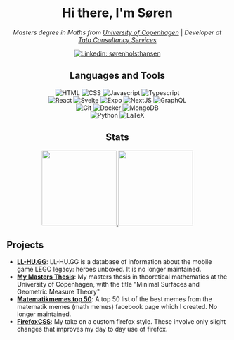 <div align="center">
<h1> Hi there, I'm Søren</h1>

<p><em>Masters degree in Maths from <a href="https://www.ku.dk/english/">University of Copenhagen</a></em> | <em>Developer at <a href="https://www.tcs.com/">Tata Consultancy Services</a></em></p>


[![Linkedin: sørenholsthansen](https://img.shields.io/badge/-Søren_Holst_Hansen-blue?style=for-the-badge&logo=Linkedin&logoColor=white&link=https://www.linkedin.com/in/søren-holst-hansen/)](https://www.linkedin.com/in/søren-holst-hansen/)
<!--
[![GitHub Soren Holst Hansen](https://img.shields.io/github/followers/SorenHolstHansen?label=follow&style=social)](https://github.com/SorenHolstHansen)
-->

<h2>Languages and Tools</h2>


<img src="https://img.shields.io/static/v1?style=for-the-badge&logo=HTML5&message=HTML&label=&color=E34F26&labelColor=404040" alt="HTML">
<img src="https://img.shields.io/static/v1?style=for-the-badge&logo=CSS3&message=CSS&label=&color=1572B6&labelColor=404040" alt="CSS">
<img src="https://img.shields.io/static/v1?style=for-the-badge&logo=JavaScript&message=JavaScript&label=&color=F7DF1E&labelColor=404040" alt="Javascript">
<img src="https://img.shields.io/static/v1?style=for-the-badge&logo=TypeScript&message=TypeScript&label=&color=007ACC&labelColor=404040" alt="Typescript">
<br>

<img src="https://img.shields.io/static/v1?style=for-the-badge&logo=React&message=React&label=&color=61DAFB&labelColor=404040" alt="React">
<img src="https://img.shields.io/static/v1?style=for-the-badge&logo=Svelte&message=Svelte&label=&color=FF3E00&labelColor=404040" alt="Svelte">
<img src="https://img.shields.io/static/v1?style=for-the-badge&logo=Expo&message=Expo&label=&color=000020&labelColor=404040" alt="Expo">
<img src="https://img.shields.io/static/v1?style=for-the-badge&logo=Next.js&message=Next.js&label=&color=000&labelColor=404040" alt="NextJS">
<img src="https://img.shields.io/static/v1?style=for-the-badge&logo=GraphQL&message=GraphQL&label=&color=E10098&labelColor=404040" alt="GraphQL">
<br>

<img src="https://img.shields.io/static/v1?style=for-the-badge&logo=Git&message=Git&label=&color=F05032&labelColor=404040" alt="Git">
<img src="https://img.shields.io/static/v1?style=for-the-badge&logo=Docker&message=Docker&label=&color=2496ED&labelColor=404040" alt="Docker">
<img src="https://img.shields.io/static/v1?style=for-the-badge&logo=MongoDB&message=MongoDB&label=&color=47A248&labelColor=404040" alt="MongoDB">
<br>


<img src="https://img.shields.io/static/v1?style=for-the-badge&logo=Python&message=Python&label=&color=3776AB&labelColor=404040" alt="Python">
<img src="https://img.shields.io/static/v1?style=for-the-badge&logo=LaTeX&message=LaTeX&label=&color=008080&labelColor=404040" alt="LaTeX">

<h2>Stats</h2>

<p align="center">
  <a href="https://github.com/SorenHolstHansen">
    <img height="170em" src="https://github-readme-stats.vercel.app/api?username=SorenHolstHansen&theme=gruvbox&show_icons=true&include_all_commits=true&count_private=true" />
  </a>
  <a href="https://github.com/SorenHolstHansen">
    <img height="170em" src="https://github-readme-stats.vercel.app/api/top-langs/?username=SorenHolstHansen&layout=compact&theme=gruvbox" />
  </a>
</p>
</div>

<h2>Projects</h2>
<ul>
  <li><a href="https://ll-hu.gg/"><strong>LL-HU.GG</strong></a>: LL-HU.GG is a database of information about the mobile game LEGO legacy: heroes unboxed. It is no longer maintained.</li>
  <li><a href="https://github.com/SorenHolstHansen/Minimal-Surfaces-and-Geometric-Measure-Theory"><strong>My Masters Thesis</strong></a>: My masters thesis in theoretical mathematics at the University of Copenhagen, with the title "Minimal Surfaces and Geometric Measure Theory"</li>
  <li><a href="https://github.com/SorenHolstHansen/matematikmemes"><strong>Matematikmemes top 50</strong></a>: A top 50 list of the best memes from the matematik memes (math memes) facebook page which I created. No longer maintained.</li>
  <li><a href="https://github.com/SorenHolstHansen/firefoxCSS"><strong>FirefoxCSS</strong></a>: My take on a custom firefox style. These involve only slight changes that improves my day to day use of firefox.</li>
</ul>

<!--
**SorenHolstHansen/SorenHolstHansen** is a ✨ _special_ ✨ repository because its `README.md` (this file) appears on your GitHub profile.

Here are some ideas to get you started:

- 🔭 I’m currently working on ...
- 🌱 I’m currently learning ...
- 👯 I’m looking to collaborate on ...
- 🤔 I’m looking for help with ...
- 💬 Ask me about ...
- 📫 How to reach me: ...
- 😄 Pronouns: ...
- ⚡ Fun fact: ...
-->

